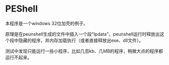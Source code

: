 # PEShell

本程序是一个windows 32位加壳的例子。

原理是在peunshell生成的文件中插入一个段"lpdata"，peunshell运行时释放出这个段中隐藏的程序，并内存加载执行（或者直接释放出exe、dll文件）。

测试中发现只能运行一些小程序，比如几百kb、几MB的程序，稍微大点的程序都运行不起来。
